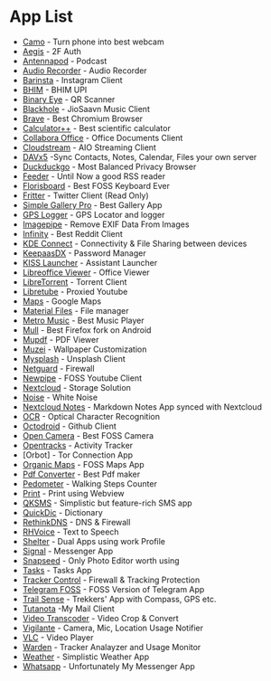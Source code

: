 
# App List
   * [Camo](https://play.google.com/store/apps/details?id=com.reincubate.camo) - Turn phone into best webcam
   * [Aegis](https://play.google.com/store/apps/details?id=com.beemdevelopment.aegis) - 2F Auth
   * [Antennapod](https://play.google.com/store/apps/details?id=de.danoeh.antennapod) - Podcast
   * [Audio Recorder](https://play.google.com/store/apps/details?id=com.dimowner.audiorecorder) - Audio Recorder
   * [Barinsta](https://f-droid.org/en/packages/me.austinhuang.instagrabber/) - Instagram Client
   * [BHIM](https://play.google.com/store/apps/details?id=in.org.npci.upiapp) - BHIM UPI
   * [Binary Eye](https://play.google.com/store/apps/details?id=de.markusfisch.android.binaryeye) - QR Scanner
   * [Blackhole](https://f-droid.org/en/packages/com.shadow.blackhole) - JioSaavn Music Client
   * [Brave](https://play.google.com/store/apps/details?id=com.brave.browser) - Best Chromium Browser
   * [Calculator++](https://play.google.com/store/apps/details?id=org.solovyev.android.calculator) - Best scientific calculator
   * [Collabora Office](https://play.google.com/store/apps/details?id=com.collabora.libreoffice) - Office Documents Client
   * [Cloudstream](https://apt.izzysoft.de/fdroid/index/apk/com.lagradost.cloudstream3) - AIO Streaming Client
   * [DAVx5](https://f-droid.org/en/packages/at.bitfire.davdroid) -Sync Contacts, Notes, Calendar, Files your own server
   * [Duckduckgo](https://play.google.com/store/apps/details?id=com.duckduckgo.mobile.android) - Most Balanced Privacy Browser
   * [Feeder](https://f-droid.org/en/packages/com.nononsenseapps.feeder) - Until Now a good RSS reader
   * [Florisboard](https://f-droid.org/en/packages/dev.patrickgold.florisboard) - Best FOSS Keyboard Ever
   * [Fritter](https://f-droid.org/en/packages/com.jonjomckay.fritter) - Twitter Client (Read Only)
   * [Simple Gallery Pro](https://f-droid.org/en/packages/com.simplemobiletools.gallery.pro) - Best Gallery App
   * [GPS Logger](https://f-droid.org/en/packages/com.mendhak.gpslogger) - GPS Locator and logger
   * [Imagepipe](https://f-droid.org/en/packages/de.kaffeemitkoffein.imagepipe) - Remove EXIF Data From Images
   * [Infinity](https://play.google.com/store/apps/details?id=ml.docilealligator.infinityforreddit) - Best Reddit Client
   * [KDE Connect](https://play.google.com/store/apps/details?id=org.kde.kdeconnect_tp) - Connectivity & File Sharing between devices
   * [KeepaasDX](https://play.google.com/store/apps/details?id=com.kunzisoft.keepass.free) - Password Manager
   * [KISS Launcher](https://play.google.com/store/apps/details?id=fr.neamar.kiss) - Assistant Launcher
   * [Libreoffice Viewer](https://f-droid.org/en/packages/org.documentfoundation.libreoffice) - Office Viewer
   * [LibreTorrent](https://play.google.com/store/apps/details?id=org.proninyaroslav.libretorrent) - Torrent Client
   * [Libretube](https://f-droid.org/en/packages/com.github.libretube) - Proxied Youtube
   * [Maps](https://play.google.com/store/apps/details?id=com.google.android.apps.maps) - Google Maps
   * [Material Files](https://f-droid.org/en/packages/me.zhanghai.android.files) - File manager
   * [Metro Music](https://f-droid.org/en/packages/io.github.muntashirakon.Music) - Best Music Player
   * [Mull](https://f-droid.org/en/packages/us.spotco.fennec_dos) - Best Firefox fork on Android
   * [Mupdf](https://f-droid.org/en/packages/com.artifex.mupdf.viewer.app) - PDF Viewer
   * [Muzei](https://f-droid.org/en/packages/net.nurik.roman.muzei) - Wallpaper Customization
   * [Mysplash](https://f-droid.org/en/packages/com.wangdaye.mysplash) - Unsplash Client
   * [Netguard](https://f-droid.org/en/packages/eu.faircode.netguard) - Firewall
   * [Newpipe](https://f-droid.org/en/packages/org.schabi.newpipe) - FOSS Youtube Client
   * [Nextcloud](https://f-droid.org/en/packages/com.nextcloud.client) - Storage Solution
   * [Noise](https://f-droid.org/en/packages/com.github.ashutoshgngwr.noice) - White Noise
   * [Nextcloud Notes](https://f-droid.org/en/packages/it.niedermann.owncloud.notes) - Markdown Notes App synced with Nextcloud
   * [OCR](https://f-droid.org/en/packages/io.github.subhamtyagi.ocr) - Optical Character Recognition
   * [Octodroid](https://f-droid.org/en/packages/com.gh4a) - Github Client
   * [Open Camera](https://play.google.com/store/apps/details?id=net.sourceforge.opencamera) - Best FOSS Camera
   * [Opentracks](https://f-droid.org/en/packages/de.dennisguse.opentracks) - Activity Tracker
   * [Orbot] - Tor Connection App
   * [Organic Maps](https://play.google.com/store/apps/details?id=app.organicmaps) - FOSS Maps App
   * [Pdf Converter](https://f-droid.org/en/packages/swati4star.createpdf/) - Best Pdf maker
   * [Pedometer](https://play.google.com/store/apps/details?id=de.j4velin.pedometer) - Walking Steps Counter
   * [Print](https://f-droid.org/en/packages/org.billthefarmer.print) - Print using Webview
   * [QKSMS](https://f-droid.org/en/packages/com.moez.QKSMS) - Simplistic but feature-rich SMS app
   * [QuickDic](https://play.google.com/store/apps/details?id=de.reimardoeffinger.quickdic) - Dictionary
   * [RethinkDNS](https://play.google.com/store/apps/details?id=com.celzero.bravedns) - DNS & Firewall
   * [RHVoice](https://play.google.com/store/apps/details?id=com.github.olga_yakovleva.rhvoice.android) - Text to Speech
   * [Shelter](https://play.google.com/store/apps/details?id=net.typeblog.shelter) - Dual Apps using work Profile
   * [Signal](https://play.google.com/store/apps/details?id=org.thoughtcrime.securesms) - Messenger App
   * [Snapseed](https://play.google.com/store/apps/details?id=com.niksoftware.snapseed) - Only Photo Editor worth using
   * [Tasks](https://play.google.com/store/apps/details?id=org.dmfs.tasks) - Tasks App
   * [Tracker Control](https://f-droid.org/en/packages/net.kollnig.missioncontrol.fdroid) - Firewall & Tracking Protection
   * [Telegram FOSS](https://f-droid.org/en/packages/org.telegram.messenger) - FOSS Version of Telegram App
   * [Trail Sense](https://play.google.com/store/apps/details?id=com.kylecorry.trail_sense) - Trekkers' App with Compass, GPS etc.
   * [Tutanota](https://play.google.com/store/apps/details?id=de.tutao.tutanota) -My Mail Client
   * [Video Transcoder](https://play.google.com/store/apps/details?id=protect.videoeditor) - Video Crop & Convert
   * [Vigilante](https://f-droid.org/en/packages/com.crazylegend.vigilante) - Camera, Mic, Location Usage Notifier
   * [VLC](https://play.google.com/store/apps/details?id=org.videolan.vlc) - Video Player
   * [Warden](https://apt.izzysoft.de/fdroid/index/apk/com.aurora.warden) - Tracker Analayzer and Usage Monitor
   * [Weather](https://play.google.com/store/apps/details?id=de.beowulf.wetter) - Simplistic Weather App
   * [Whatsapp](https://play.google.com/store/apps/details?id=com.whatsapp) - Unfortunately My Messenger App
